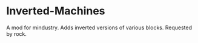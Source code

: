 # Inverted-Machines
A mod for mindustry. Adds inverted versions of various blocks. Requested by rock.
